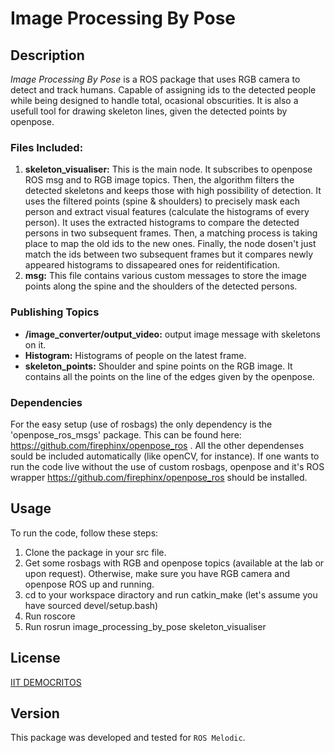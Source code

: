 # Image Processing By Pose

## Description
*Image Processing By Pose* is a ROS package that uses RGB camera to detect and track humans. Capable of assigning ids to the detected people while being designed to handle total, ocasional obscurities. It is also a usefull tool for drawing skeleton lines, given the detected points by openpose.


### Files Included:
1. **skeleton_visualiser:** This is the main node. It subscribes to openpose ROS msg and to RGB image topics. Then, the algorithm filters the detected skeletons and keeps those with high possibility of detection. It uses the filtered points (spine & shoulders) to precisely mask each person and extract visual features (calculate the histograms of every person). It uses the extracted histograms to compare the detected persons in two subsequent frames. Then, a matching process is taking place to map the old ids to the new ones. Finally, the node dosen't just match the ids between two subsequent frames but it compares newly appeared histograms to dissapeared ones for reidentification.
2. **msg:** This file contains various custom messages to store the image points along the spine and the shoulders of the detected persons.

### Publishing Topics
* **/image_converter/output_video:** output image message with skeletons on it.
* **Histogram:** Histograms of people on the latest frame.
* **skeleton_points:** Shoulder and spine points on the RGB image. It contains all the points on the line of the edges given by the openpose.

### Dependencies
For the easy setup (use of rosbags) the only dependency is the 'openpose_ros_msgs' package. This can be found here: https://github.com/firephinx/openpose_ros .
All the other dependenses sould be included automatically (like openCV, for instance). 
If one wants to run the code live without the use of custom rosbags, openpose and it's ROS wrapper https://github.com/firephinx/openpose_ros should be installed.


## Usage
To run the code, follow these steps:
1. Clone the package in your src file.
2. Get some rosbags with RGB and openpose topics (available at the lab or upon request). Otherwise, make sure you have RGB camera and openpose ROS up and running.
2. cd to your workspace diractory and run catkin_make (let's assume you have sourced devel/setup.bash)
3. Run roscore
4. Run rosrun image_processing_by_pose skeleton_visualiser


## License
[IIT DEMOCRITOS](https://www.iit.demokritos.gr/)

## Version
This package was developed and tested for `ROS Melodic`.
